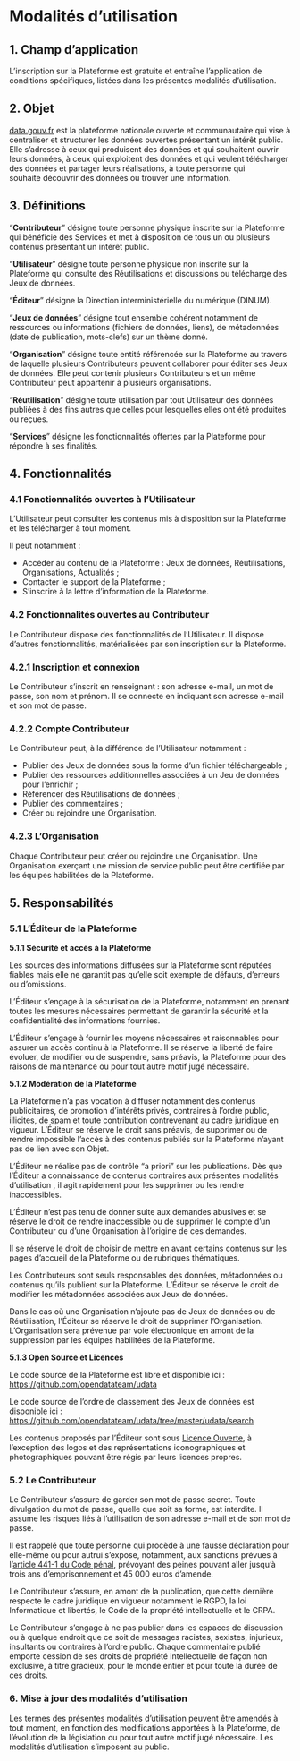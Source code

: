 # **Modalités d’utilisation**

## **1. Champ d’application**

L’inscription sur la Plateforme est gratuite et entraîne l’application de conditions spécifiques, listées dans les présentes modalités d’utilisation.

## **2. Objet**

[data.gouv.fr](http://data.gouv.fr/) est la plateforme nationale ouverte et communautaire qui vise à centraliser et structurer les données ouvertes présentant un intérêt public. Elle s’adresse à ceux qui produisent des données et qui souhaitent ouvrir leurs données, à ceux qui exploitent des données et qui veulent télécharger des données et partager leurs réalisations, à toute personne qui souhaite découvrir des données ou trouver une information.

## **3. Définitions**

“**Contributeur**” désigne toute personne physique inscrite sur la Plateforme qui bénéficie des Services et met à disposition de tous un ou plusieurs contenus présentant un intérêt public.

“**Utilisateur**” désigne toute personne physique non inscrite sur la Plateforme qui consulte des Réutilisations et discussions ou télécharge des Jeux de données.

“**Éditeur**” désigne la Direction interministérielle du numérique (DINUM).

“**Jeux de données**” désigne tout ensemble cohérent notamment de ressources ou informations (fichiers de données, liens), de métadonnées (date de publication, mots-clefs) sur un thème donné.

“**Organisation**” désigne toute entité référencée sur la Plateforme au travers de laquelle plusieurs Contributeurs peuvent collaborer pour éditer ses Jeux de données. Elle peut contenir plusieurs Contributeurs et un même Contributeur peut appartenir à plusieurs organisations.

“**Réutilisation**” désigne toute utilisation par tout Utilisateur des données publiées à des fins autres que celles pour lesquelles elles ont été produites ou reçues.

“**Services**” désigne les fonctionnalités offertes par la Plateforme pour répondre à ses finalités.

## **4. Fonctionnalités**

### **4.1 Fonctionnalités ouvertes à l’Utilisateur**

L’Utilisateur peut consulter les contenus mis à disposition sur la Plateforme et les télécharger à tout moment.

Il peut notamment :

- Accéder au contenu de la Plateforme : Jeux de données, Réutilisations, Organisations, Actualités ;
- Contacter le support de la Plateforme ;
- S’inscrire à la lettre d’information de la Plateforme.

### **4.2 Fonctionnalités ouvertes au Contributeur**

Le Contributeur dispose des fonctionnalités de l’Utilisateur. Il dispose d’autres fonctionnalités, matérialisées par son inscription sur la Plateforme.

### **4.2.1 Inscription et connexion**

Le Contributeur s’inscrit en renseignant : son adresse e-mail, un mot de passe, son nom et prénom. Il se connecte en indiquant son adresse e-mail et son mot de passe.

### **4.2.2 Compte Contributeur**

Le Contributeur peut, à la différence de l’Utilisateur notamment :

- Publier des Jeux de données sous la forme d’un fichier téléchargeable ;
- Publier des ressources additionnelles associées à un Jeu de données pour l’enrichir ;
- Référencer des Réutilisations de données ;
- Publier des commentaires ;
- Créer ou rejoindre une Organisation.

### **4.2.3 L’Organisation**

Chaque Contributeur peut créer ou rejoindre une Organisation. Une Organisation exerçant une mission de service public peut être certifiée par les équipes habilitées de la Plateforme.

## **5. Responsabilités**

### **5.1 L’Éditeur de la Plateforme**

**5.1.1 Sécurité et accès à la Plateforme**

Les sources des informations diffusées sur la Plateforme sont réputées fiables mais elle ne garantit pas qu’elle soit exempte de défauts, d’erreurs ou d’omissions.

L’Éditeur s’engage à la sécurisation de la Plateforme, notamment en prenant toutes les mesures nécessaires permettant de garantir la sécurité et la confidentialité des informations fournies.

L’Éditeur s’engage à fournir les moyens nécessaires et raisonnables pour assurer un accès continu à la Plateforme. Il se réserve la liberté de faire évoluer, de modifier ou de suspendre, sans préavis, la Plateforme pour des raisons de maintenance ou pour tout autre motif jugé nécessaire.

**5.1.2 Modération de la Plateforme**

La Plateforme n’a pas vocation à diffuser notamment des contenus publicitaires, de promotion d’intérêts privés, contraires à l’ordre public, illicites, de spam et toute contribution contrevenant au cadre juridique en vigueur. L’Éditeur se réserve le droit sans préavis, de supprimer ou de rendre impossible l’accès à des contenus publiés sur la Plateforme n’ayant pas de lien avec son Objet.

L’Éditeur ne réalise pas de contrôle “a priori” sur les publications. Dès que l’Éditeur a connaissance de contenus contraires aux présentes modalités d’utilisation , il agit rapidement pour les supprimer ou les rendre inaccessibles.

L’Éditeur n’est pas tenu de donner suite aux demandes abusives et se réserve le droit de rendre inaccessible ou de supprimer le compte d’un Contributeur ou d’une Organisation à l’origine de ces demandes.

Il se réserve le droit de choisir de mettre en avant certains contenus sur les pages d’accueil de la Plateforme ou de rubriques thématiques.

Les Contributeurs sont seuls responsables des données, métadonnées ou contenus qu’ils publient sur la Plateforme. L’Éditeur se réserve le droit de modifier les métadonnées associées aux Jeux de données.

Dans le cas où une Organisation n’ajoute pas de Jeux de données ou de Réutilisation, l’Éditeur se réserve le droit de supprimer l’Organisation. L’Organisation sera prévenue par voie électronique en amont de la suppression par les équipes habilitées de la Plateforme.

**5.1.3 Open Source et Licences**

Le code source de la Plateforme est libre et disponible ici : https://github.com/opendatateam/udata

Le code source de l’ordre de classement des Jeux de données est disponible ici : https://github.com/opendatateam/udata/tree/master/udata/search

Les contenus proposés par l’Éditeur sont sous [Licence Ouverte](https://www.etalab.gouv.fr/wp-content/uploads/2017/04/ETALAB-Licence-Ouverte-v2.0.pdf), à l’exception des logos et des représentations iconographiques et photographiques pouvant être régis par leurs licences propres.

### **5.2 Le Contributeur**

Le Contributeur s’assure de garder son mot de passe secret. Toute divulgation du mot de passe, quelle que soit sa forme, est interdite. Il assume les risques liés à l’utilisation de son adresse e-mail et de son mot de passe.

Il est rappelé que toute personne qui procède à une fausse déclaration pour elle-même ou pour autrui s’expose, notamment, aux sanctions prévues à l’[article 441-1 du Code pénal](https://www.legifrance.gouv.fr/codes/article_lc/LEGIARTI000006418753), prévoyant des peines pouvant aller jusqu’à trois ans d’emprisonnement et 45 000 euros d’amende.

Le Contributeur s’assure, en amont de la publication, que cette dernière respecte le cadre juridique en vigueur notamment le RGPD, la loi Informatique et libertés, le Code de la propriété intellectuelle et le CRPA.

Le Contributeur s’engage à ne pas publier dans les espaces de discussion ou à quelque endroit que ce soit de messages racistes, sexistes, injurieux, insultants ou contraires à l’ordre public. Chaque commentaire publié emporte cession de ses droits de propriété intellectuelle de façon non exclusive, à titre gracieux, pour le monde entier et pour toute la durée de ces droits.

### **6. Mise à jour des modalités d’utilisation**

Les termes des présentes modalités d’utilisation peuvent être amendés à tout moment, en fonction des modifications apportées à la Plateforme, de l’évolution de la législation ou pour tout autre motif jugé nécessaire. Les modalités d’utilisation s’imposent au public.
